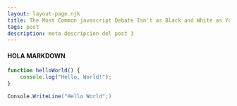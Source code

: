 ```yaml
---
layout: layout-page.njk
title: The Most Common javascript Debate Isn't as Black and White as You Might Think
tags: post
description: meta descripcion del post 3
---
```

#### HOLA MARKDOWN

```javascript
function helloWorld() {
    console.log("Hello, World!");
}
```

```csharp
Console.WriteLine("Hello World";)
```